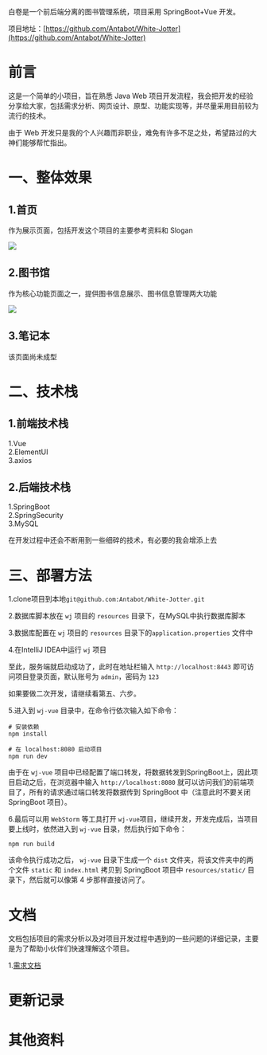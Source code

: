 白卷是一个前后端分离的图书管理系统，项目采用 SpringBoot+Vue 开发。  


项目地址：[https://github.com/Antabot/White-Jotter](https://github.com/Antabot/White-Jotter)       

# 前言 

这是一个简单的小项目，旨在熟悉 Java Web 项目开发流程，我会把开发的经验分享给大家，包括需求分析、网页设计、原型、功能实现等，并尽量采用目前较为流行的技术。

由于 Web 开发只是我的个人兴趣而非职业，难免有许多不足之处，希望路过的大神们能够帮忙指出。

# 一、整体效果

## 1.首页

作为展示页面，包括开发这个项目的主要参考资料和 Slogan

![](https://i.imgur.com/6AGOLwc.png)

## 2.图书馆

作为核心功能页面之一，提供图书信息展示、图书信息管理两大功能

![](https://i.imgur.com/FNhSywG.png)

## 3.笔记本

该页面尚未成型

# 二、技术栈

## 1.前端技术栈

1.Vue  
2.ElementUI  
3.axios   

## 2.后端技术栈

1.SpringBoot  
2.SpringSecurity  
3.MySQL  
  
在开发过程中还会不断用到一些细碎的技术，有必要的我会增添上去

# 三、部署方法

1.clone项目到本地`git@github.com:Antabot/White-Jotter.git`

2.数据库脚本放在 `wj` 项目的 `resources` 目录下，在MySQL中执行数据库脚本  

3.数据库配置在 `wj` 项目的 `resources` 目录下的`application.properties` 文件中  

4.在IntelliJ IDEA中运行 `wj` 项目  

至此，服务端就启动成功了，此时在地址栏输入 `http://localhost:8443` 即可访问项目登录页面，默认账号为 `admin`，密码为 `123`

如果要做二次开发，请继续看第五、六步。

5.进入到 `wj-vue` 目录中，在命令行依次输入如下命令：  

```
# 安装依赖
npm install

# 在 localhost:8080 启动项目
npm run dev
```  

由于在 `wj-vue` 项目中已经配置了端口转发，将数据转发到SpringBoot上，因此项目启动之后，在浏览器中输入 `http://localhost:8080` 就可以访问我们的前端项目了，所有的请求通过端口转发将数据传到 SpringBoot 中（注意此时不要关闭 SpringBoot 项目）。

6.最后可以用 `WebStorm` 等工具打开 `wj-vue`项目，继续开发，开发完成后，当项目要上线时，依然进入到 `wj-vue` 目录，然后执行如下命令：  

```
npm run build
```  

该命令执行成功之后， `wj-vue` 目录下生成一个 `dist` 文件夹，将该文件夹中的两个文件 `static` 和 `index.html` 拷贝到 SpringBoot 项目中 `resources/static/` 目录下，然后就可以像第 4 步那样直接访问了。  


# 文档

文档包括项目的需求分析以及对项目开发过程中遇到的一些问题的详细记录，主要是为了帮助小伙伴们快速理解这个项目。  

1.[需求文档]()  


# 更新记录


# 其他资料

 

 